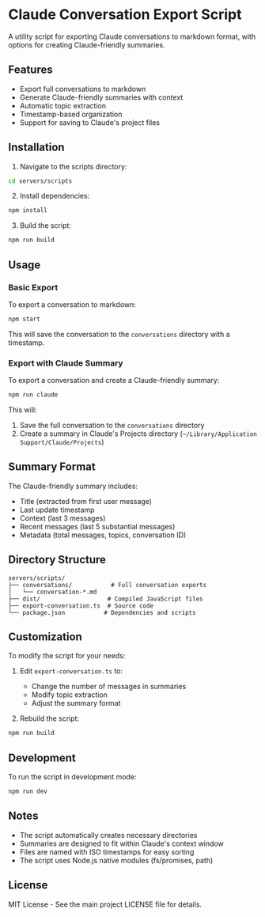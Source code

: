 # Claude Conversation Export Script

A utility script for exporting Claude conversations to markdown format, with options for creating Claude-friendly summaries.

## Features

- Export full conversations to markdown
- Generate Claude-friendly summaries with context
- Automatic topic extraction
- Timestamp-based organization
- Support for saving to Claude's project files

## Installation

1. Navigate to the scripts directory:
```bash
cd servers/scripts
```

2. Install dependencies:
```bash
npm install
```

3. Build the script:
```bash
npm run build
```

## Usage

### Basic Export
To export a conversation to markdown:
```bash
npm start
```
This will save the conversation to the `conversations` directory with a timestamp.

### Export with Claude Summary
To export a conversation and create a Claude-friendly summary:
```bash
npm run claude
```
This will:
1. Save the full conversation to the `conversations` directory
2. Create a summary in Claude's Projects directory (`~/Library/Application Support/Claude/Projects`)

## Summary Format

The Claude-friendly summary includes:
- Title (extracted from first user message)
- Last update timestamp
- Context (last 3 messages)
- Recent messages (last 5 substantial messages)
- Metadata (total messages, topics, conversation ID)

## Directory Structure

```
servers/scripts/
├── conversations/           # Full conversation exports
│   └── conversation-*.md
├── dist/                   # Compiled JavaScript files
├── export-conversation.ts  # Source code
└── package.json           # Dependencies and scripts
```

## Customization

To modify the script for your needs:

1. Edit `export-conversation.ts` to:
   - Change the number of messages in summaries
   - Modify topic extraction
   - Adjust the summary format

2. Rebuild the script:
```bash
npm run build
```

## Development

To run the script in development mode:
```bash
npm run dev
```

## Notes

- The script automatically creates necessary directories
- Summaries are designed to fit within Claude's context window
- Files are named with ISO timestamps for easy sorting
- The script uses Node.js native modules (fs/promises, path)

## License

MIT License - See the main project LICENSE file for details. 
